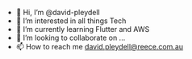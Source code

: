 - 👋 Hi, I’m @david-pleydell
- 👀 I’m interested in all things Tech
- 🌱 I’m currently learning Flutter and AWS
- 💞️ I’m looking to collaborate on ...
- 📫 How to reach me david.pleydell@reece.com.au

<!---
david-pleydell/david-pleydell is a ✨ special ✨ repository because its `README.md` (this file) appears on your GitHub profile.
You can click the Preview link to take a look at your changes.
--->
